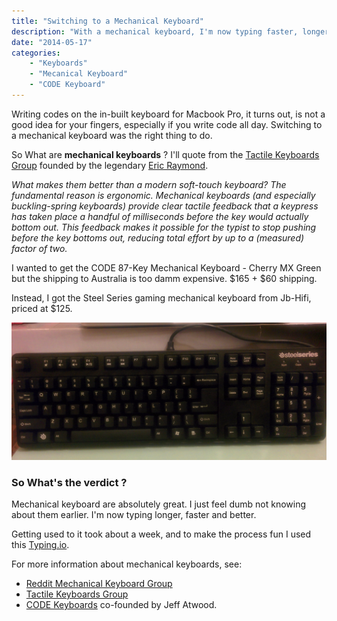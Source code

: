 ```yaml
---
title: "Switching to a Mechanical Keyboard"
description: "With a mechanical keyboard, I'm now typing faster, longer and better."
date: "2014-05-17"
categories:
    - "Keyboards"
    - "Mecanical Keyboard"
    - "CODE Keyboard"
---
```

Writing codes on the in-built keyboard for Macbook Pro, it turns out, is not
a good idea for your fingers, especially if you write code all day.
Switching to a mechanical keyboard was the right thing to do.

So What are **mechanical keyboards** ? I'll quote from the
[Tactile Keyboards Group](https://plus.google.com/communities/107279217898209966798)
founded by the legendary [Eric Raymond](https://plus.google.com/+EricRaymond/posts).

*What makes them better than a modern soft-touch keyboard?
The fundamental reason is ergonomic. Mechanical keyboards
(and especially buckling-spring keyboards) provide clear tactile feedback
that a keypress has taken place a handful of milliseconds before the key would
actually bottom out.  This feedback makes it possible for the typist to stop
pushing before the key bottoms out, reducing total effort by up to a (measured)
factor of two.*

I wanted to get the CODE 87-Key Mechanical Keyboard - Cherry MX Green[](http://blog.codinghorror.com/content/images/uploads/2013/08/6a0120a85dcdae970b01901f0872ad970b-800wi.jpg)
but the shipping to Australia is too damm expensive. $165 + $60 shipping.

Instead, I got the Steel Series gaming mechanical keyboard from Jb-Hifi, priced
at $125.

![Mechanical Keyboard](images/mechanical_keyboard.jpg)

### So What's the verdict ? ###
Mechanical keyboard are absolutely great. I just feel dumb not knowing about
them earlier. I'm now typing longer, faster and better.

Getting used to it took about a week, and to make the process fun I used this
[Typing.io](http://typing.io).

For more information about mechanical keyboards, see:

* [Reddit Mechanical Keyboard Group](http://www.reddit.com/r/MechanicalKeyboards/)
* [Tactile Keyboards Group](https://plus.google.com/communities/107279217898209966798)
* [CODE Keyboards](http://codekeyboards.com/) co-founded by Jeff Atwood.
